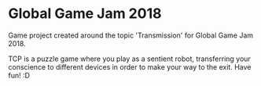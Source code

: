 # Global Game Jam 2018
Game project created around the topic 'Transmission' for Global Game Jam 2018.

TCP is a puzzle game where you play as a sentient robot, transferring your conscience to different devices in order to make your way to the exit. Have fun! :D
